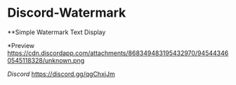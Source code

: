 # Discord-Watermark
**Simple Watermark Text Display

*Preview https://cdn.discordapp.com/attachments/868349483195432970/945443460545118328/unknown.png

*Discord*
https://discord.gg/qgChxjJm
